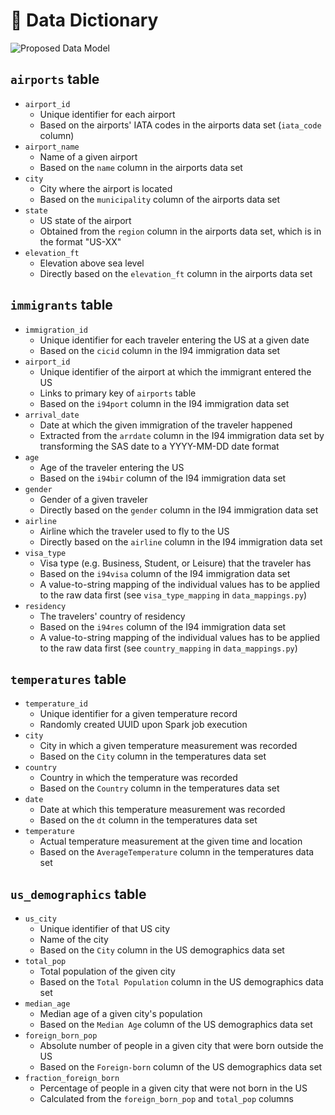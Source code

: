 # :closed_book: Data Dictionary
![Proposed Data Model](https://user-images.githubusercontent.com/54779918/118850893-82f98b80-b8d1-11eb-8a4c-2ef5b21f7683.png)

## `airports` table
* `airport_id`
  - Unique identifier for each airport
  - Based on the airports' IATA codes in the airports data set (`iata_code` column)
* `airport_name`
  - Name of a given airport
  - Based on the `name` column in the airports data set
* `city`
  - City where the airport is located
  - Based on the `municipality` column of the airports data set
* `state`
  - US state of the airport
  - Obtained from the `region` column in the airports data set, which is in the format "US-XX"
* `elevation_ft`
  - Elevation above sea level
  - Directly based on the `elevation_ft` column in the airports data set

## `immigrants` table
* `immigration_id`
  - Unique identifier for each traveler entering the US at a given date
  - Based on the `cicid` column in the I94 immigration data set
* `airport_id`
  - Unique identifier of the airport at which the immigrant entered the US
  - Links to primary key of `airports` table
  - Based on the `i94port` column in the I94 immigration data set
* `arrival_date`
  - Date at which the given immigration of the traveler happened
  - Extracted from the `arrdate` column in the I94 immigration data set by transforming the SAS date to a YYYY-MM-DD date format
* `age`
  - Age of the traveler entering the US
  - Based on the `i94bir` column of the I94 immigration data set
* `gender`
  - Gender of a given traveler
  - Directly based on the `gender` column in the I94 immigration data set
* `airline`
  - Airline which the traveler used to fly to the US
  - Directly based on the `airline` column in the I94 immigration data set
* `visa_type`
  - Visa type (e.g. Business, Student, or Leisure) that the traveler has
  - Based on the `i94visa` column of the I94 immigration data set 
  - A value-to-string mapping of the individual values has to be applied to the raw data first (see `visa_type_mapping` in `data_mappings.py`)
* `residency`
  - The travelers' country of residency
  - Based on the `i94res` column of the I94 immigration data set
  - A value-to-string mapping of the individual values has to be applied to the raw data first (see `country_mapping` in `data_mappings.py`)

## `temperatures` table
* `temperature_id`
  - Unique identifier for a given temperature record
  - Randomly created UUID upon Spark job execution
* `city`
  - City in which a given temperature measurement was recorded
  - Based on the `City` column in the temperatures data set
* `country`
  - Country in which the temperature was recorded
  - Based on the `Country` column in the temperatures data set
* `date`
  - Date at which this temperature measurement was recorded
  - Based on the `dt` column in the temperatures data set
* `temperature`
  - Actual temperature measurement at the given time and location
  - Based on the `AverageTemperature` column in the temperatures data set

## `us_demographics` table
* `us_city`
  - Unique identifier of that US city
  - Name of the city
  - Based on the `City` column in the US demographics data set
* `total_pop`
  - Total population of the given city
  - Based on the `Total Population` column in the US demographics data set
* `median_age`
  - Median age of a given city's population
  - Based on the `Median Age` column of the US demographics data set
* `foreign_born_pop`
  - Absolute number of people in a given city that were born outside the US
  - Based on the `Foreign-born` column of the US demographics data set
* `fraction_foreign_born`
  - Percentage of people in a given city that were not born in the US
  - Calculated from the `foreign_born_pop` and `total_pop` columns
